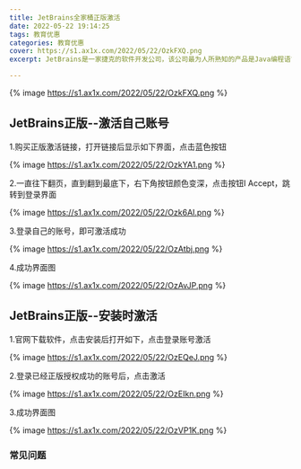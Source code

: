 ```yaml
---
title: JetBrains全家桶正版激活
date: 2022-05-22 19:14:25
tags: 教育优惠
categories: 教育优惠
cover: https://s1.ax1x.com/2022/05/22/OzkFXQ.png
excerpt: JetBrains是一家捷克的软件开发公司，该公司最为人所熟知的产品是Java编程语言开发撰写时所用的集成开发环境：IntelliJ IDEA。

---
```

{% image https://s1.ax1x.com/2022/05/22/OzkFXQ.png %}

## JetBrains正版--激活自己账号

1.购买正版激活链接，打开链接后显示如下界面，点击蓝色按钮

{% image https://s1.ax1x.com/2022/05/22/OzkYA1.png %}

2.一直往下翻页，直到翻到最底下，右下角按钮颜色变深，点击按钮I Accept，跳转到登录界面

{% image https://s1.ax1x.com/2022/05/22/Ozk6AI.png %}

3.登录自己的账号，即可激活成功

{% image https://s1.ax1x.com/2022/05/22/OzAtbj.png %}

4.成功界面图

{% image https://s1.ax1x.com/2022/05/22/OzAvJP.png %}



## JetBrains正版--安装时激活

1.官网下载软件，点击安装后打开如下，点击登录账号激活

{% image https://s1.ax1x.com/2022/05/22/OzEQeJ.png %}

2.登录已经正版授权成功的账号后，点击激活

{% image https://s1.ax1x.com/2022/05/22/OzEIkn.png %}

3.成功界面图

{% image https://s1.ax1x.com/2022/05/22/OzVP1K.png %}



### 常见问题

